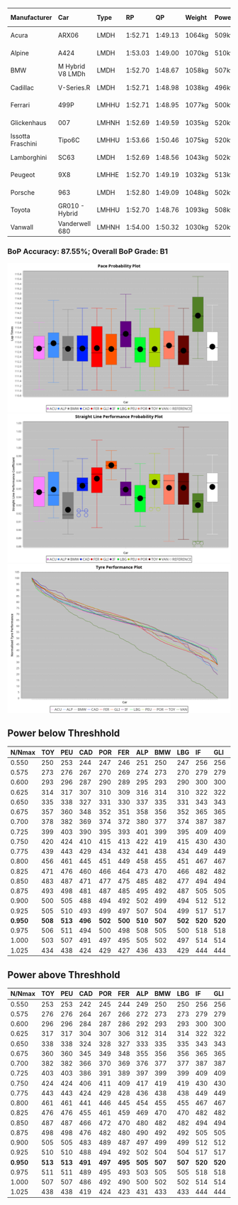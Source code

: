 |Manufacturer|Car|Type|RP|QP|Weight|Power¹|Threshhold|PINC|Power²|E/Stint|AVG Vmax|FDS|RDLC|L/Stint|BOP-Grade|ModelAccuracy|ModelPoints|Match%|
|:-|:-|:-|:-|:-|:-|:-|:-|:-|:-|:-|:-|:-|:-|:-|:-|:-|:-|:-|
|Acura|ARX06|LMDH|1:52.71|1:49.13|1064kg|509kw|210.0kph|-1%|504kw|902MJ|273.99kph-289.03kph|-|1.00|29|-C1|100.00%|995|77.21%|
|Alpine|A424|LMDH|1:53.03|1:49.00|1070kg|510kw|210.0kph|-1%|505kw|903MJ|274.43kph-292.32kph|-|1.00|29|~A1|81.46%|523|100.00%|
|BMW|M Hybrid V8 LMDh|LMDH|1:52.70|1:48.67|1058kg|507kw|210.0kph|0%|507kw|893MJ|271.63kph-292.18kph|-|1.02|29|-A2|98.60%|1690|90.47%|
|Cadillac|V-Series.R|LMDH|1:52.71|1:48.98|1038kg|496kw|210.0kph|-1%|491kw|869MJ|270.16kph-291.31kph|-|1.02|29|-A2|98.38%|1765|92.26%|
|Ferrari|499P|LMHHU|1:52.71|1:48.95|1077kg|500kw|210.0kph|-1%|495kw|883MJ|272.96kph-292.42kph|190kph|1.01|29|~A1|92.24%|2247|95.32%|
|Glickenhaus|007|LMHNH|1:52.69|1:49.59|1035kg|520kw|210.0kph|0%|520kw|914MJ|281.50kph-291.91kph|-|0.95|29|+A2|96.18%|554|91.44%|
|Issotta Fraschini|Tipo6C|LMHHU|1:53.66|1:50.46|1075kg|520kw|210.0kph|0%|520kw|922MJ|276.76kph-286.01kph|190kph|1.03|29|+E1|66.67%|96|58.28%|
|Lamborghini|SC63|LMDH|1:52.69|1:48.56|1043kg|502kw|210.0kph|1%|507kw|885MJ|273.69kph-289.57kph|-|1.05|29|-A2|96.77%|419|91.55%|
|Peugeot|9X8|LMHHE|1:52.70|1:49.19|1032kg|513kw|210.0kph|0%|513kw|904MJ|273.35kph-293.88kph|150kph|1.03|29|~A1|87.65%|1795|97.23%|
|Porsche|963|LMDH|1:52.80|1:49.09|1048kg|502kw|210.0kph|-1%|497kw|885MJ|271.81kph-292.19kph|-|1.02|29|~A1|96.81%|5438|97.71%|
|Toyota|GR010 - Hybrid|LMHHU|1:52.70|1:48.76|1093kg|508kw|210.0kph|1%|513kw|905MJ|271.50kph-299.32kph|190kph|1.00|29|~A1|86.04%|1751|98.27%|
|Vanwall|Vanderwell 680|LMHNH|1:54.00|1:50.32|1030kg|520kw|210.0kph|0%|520kw|901MJ|269.00kph-288.86kph|-|1.01|29|+D2|91.42%|501|60.88%|

### BoP Accuracy: 87.55%; Overall BoP Grade: B1
![](BOP/WECTEC/SEBRING/DUALSTAGE/IMG/ACOMETHOD.png)![](BOP/WECTEC/SEBRING/DUALSTAGE/IMG/ACOMETHOD_sp.png)![](BOP/WECTEC/SEBRING/DUALSTAGE/IMG/ACOMETHOD_tw.png)
## Power below Threshhold
|N/Nmax|TOY|PEU|CAD|POR|FER|ALP|BMW|LBG|IF|GLI|VAN|ACU|
|:-|:-|:-|:-|:-|:-|:-|:-|:-|:-|:-|:-|:-|
|0.550|250|253|244|247|246|251|250|247|256|256|256|251|
|0.575|273|276|267|270|269|274|273|270|279|279|279|274|
|0.600|293|296|287|290|289|295|293|290|300|300|300|294|
|0.625|314|317|307|310|309|316|314|310|322|322|322|315|
|0.650|335|338|327|331|330|337|335|331|343|343|343|336|
|0.675|357|360|348|352|351|358|356|352|365|365|365|357|
|0.700|378|382|369|374|372|380|377|374|387|387|387|379|
|0.725|399|403|390|395|393|401|399|395|409|409|409|400|
|0.750|420|424|410|415|413|422|419|415|430|430|430|421|
|0.775|439|443|429|434|432|441|438|434|449|449|449|440|
|0.800|456|461|445|451|449|458|455|451|467|467|467|457|
|0.825|471|476|460|466|464|473|470|466|482|482|482|472|
|0.850|483|487|471|477|475|485|482|477|494|494|494|484|
|0.875|493|498|481|487|485|495|492|487|505|505|505|494|
|0.900|500|505|488|494|492|502|499|494|512|512|512|501|
|0.925|505|510|493|499|497|507|504|499|517|517|517|506|
|**0.950**|**508**|**513**|**496**|**502**|**500**|**510**|**507**|**502**|**520**|**520**|**520**|**509**|
|0.975|506|511|494|500|498|508|505|500|518|518|518|507|
|1.000|503|507|491|497|495|505|502|497|514|514|514|504|
|1.025|434|438|424|429|427|436|433|429|444|444|444|435|

## Power above Threshhold
|N/Nmax|TOY|PEU|CAD|POR|FER|ALP|BMW|LBG|IF|GLI|VAN|ACU|
|:-|:-|:-|:-|:-|:-|:-|:-|:-|:-|:-|:-|:-|
|0.550|253|253|242|245|244|249|250|250|256|256|256|248|
|0.575|276|276|264|267|266|272|273|273|279|279|279|271|
|0.600|296|296|284|287|286|292|293|293|300|300|300|291|
|0.625|317|317|304|307|306|312|314|314|322|322|322|312|
|0.650|338|338|324|328|327|333|335|335|343|343|343|333|
|0.675|360|360|345|349|348|355|356|356|365|365|365|354|
|0.700|382|382|366|370|369|376|377|377|387|387|387|375|
|0.725|403|403|386|391|389|397|399|399|409|409|409|396|
|0.750|424|424|406|411|409|417|419|419|430|430|430|416|
|0.775|443|443|424|429|428|436|438|438|449|449|449|435|
|0.800|461|461|441|446|445|454|455|455|467|467|467|453|
|0.825|476|476|455|461|459|469|470|470|482|482|482|468|
|0.850|487|487|466|472|470|480|482|482|494|494|494|479|
|0.875|498|498|476|482|480|490|492|492|505|505|505|489|
|0.900|505|505|483|489|487|497|499|499|512|512|512|496|
|0.925|510|510|488|494|492|502|504|504|517|517|517|501|
|**0.950**|**513**|**513**|**491**|**497**|**495**|**505**|**507**|**507**|**520**|**520**|**520**|**504**|
|0.975|511|511|489|495|493|503|505|505|518|518|518|502|
|1.000|507|507|486|492|490|500|502|502|514|514|514|499|
|1.025|438|438|419|424|423|431|433|433|444|444|444|430|
